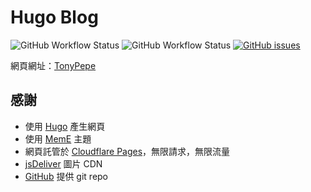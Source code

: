 # Hugo Blog

![GitHub Workflow Status](https://img.shields.io/github/workflow/status/TonyPepeBear/HugoBlog/github%20pages?style=flat-square)
![GitHub Workflow Status](https://img.shields.io/github/workflow/status/TonyPepeBear/HugoBlog/Lint%20Code%20Base?label=Lint%20Code&style=flat-square)
[![GitHub issues](https://img.shields.io/github/issues/TonyPepeBear/HugoBlog?style=flat-square)](https://github.com/TonyPepeBear/HugoBlog/issues)

網頁網址：[TonyPepe](https://tonypepe.com)

## 感謝

* 使用 [Hugo](https://gohugo.io/) 產生網頁
* 使用 [MemE](https://github.com/reuixiy/hugo-theme-meme) 主題
* 網頁託管於 [Cloudflare Pages](https://pages.cloudflare.com/)，無限請求，無限流量
* [jsDeliver](https://www.jsdelivr.com/) 圖片 CDN
* [GitHub](https://github.com) 提供 git repo
